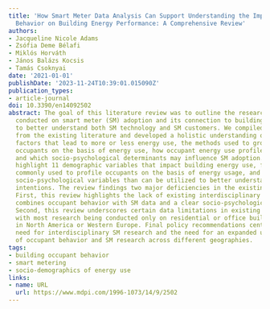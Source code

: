 ```yaml
---
title: 'How Smart Meter Data Analysis Can Support Understanding the Impact of Occupant
  Behavior on Building Energy Performance: A Comprehensive Review'
authors:
- Jacqueline Nicole Adams
- Zsófia Deme Bélafi
- Miklós Horváth
- János Balázs Kocsis
- Tamás Csoknyai
date: '2021-01-01'
publishDate: '2023-11-24T10:39:01.015090Z'
publication_types:
- article-journal
doi: 10.3390/en14092502
abstract: The goal of this literature review was to outline the research currently
  conducted on smart meter (SM) adoption and its connection to building occupant behavior
  to better understand both SM technology and SM customers. We compiled our findings
  from the existing literature and developed a holistic understanding of the socio-demographic
  factors that lead to more or less energy use, the methods used to group and cluster
  occupants on the basis of energy use, how occupant energy use profiles are developed,
  and which socio-psychological determinants may influence SM adoption. Our results
  highlight 11 demographic variables that impact building energy use, find 9 methods
  commonly used to profile occupants on the basis of energy usage, and highlight 13
  socio-psychological variables than can be utilized to better understand SM adoption
  intentions. The review findings two major deficiencies in the existing literature.
  First, this review highlights the lack of existing interdisciplinary research that
  combines occupant behavior with SM data and a clear socio-psychological framework.
  Second, this review underscores certain data limitations in existing SM research,
  with most research being conducted only on residential or office buildings and geographically
  in North America or Western Europe. Final policy recommendations center on increased
  need for interdisciplinary SM research and the need for an expanded understanding
  of occupant behavior and SM research across different geographies.
tags:
- building occupant behavior
- smart metering
- socio-demographics of energy use
links:
- name: URL
  url: https://www.mdpi.com/1996-1073/14/9/2502
---
```

